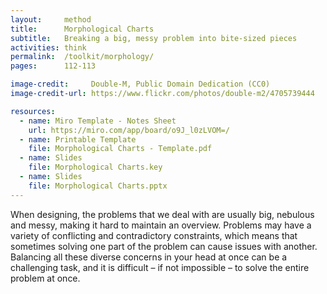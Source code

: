 ```yaml
---
layout:     method
title:      Morphological Charts
subtitle:   Breaking a big, messy problem into bite-sized pieces
activities: think
permalink:  /toolkit/morphology/
pages:      112-113

image-credit:     Double-M, Public Domain Dedication (CC0)
image-credit-url: https://www.flickr.com/photos/double-m2/4705739444

resources:
  - name: Miro Template - Notes Sheet
    url: https://miro.com/app/board/o9J_l0zLVOM=/
  - name: Printable Template
    file: Morphological Charts - Template.pdf
  - name: Slides
    file: Morphological Charts.key
  - name: Slides
    file: Morphological Charts.pptx
---
```


When designing, the problems that we deal with are usually big, nebulous and messy, making it hard to maintain an overview. Problems may have a variety of conflicting and contradictory constraints, which means that sometimes solving one part of the problem can cause issues with another. Balancing all these diverse concerns in your head at once can be a challenging task, and it is difficult – if not impossible – to solve the entire problem at once.